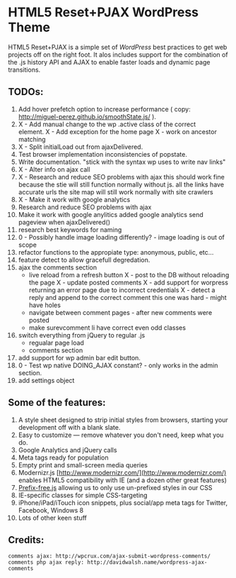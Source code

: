 #  HTML5 Reset+PJAX WordPress Theme

HTML5 Reset+PJAX is a simple set of *WordPress* best practices to get web projects off on the right foot. It alos includes support for the combination of the .js history API and AJAX to enable faster loads and dynamic page transitions.

## TODOs:
1. Add hover prefetch option to increase performance ( copy: http://miguel-perez.github.io/smoothState.js/ ).
2. X - Add manual change to the wp .active class of the correct <nav> element.
	X - Add exception for the home page
	X - work on ancestor matching
3. X - Split initialLoad out from ajaxDelivered.
4. Test browser implementation inconsistencies of popstate.
6. Write documentation. "stick with the syntax wp uses to write nav links"
7. X - Alter <head> info on ajax call
8. X - Research and reduce SEO problems with ajax
	this should work fine because the stie will still function normally without js. 
	all the links have accurate urls
	the site map will still work normally with site crawlers 
9. X - Make it work with google analytics
8. Research and reduce SEO problems with ajax
9. Make it work with google anylitics
	added google analytics send pageview when ajaxDelivered()
10. research best keywords for naming
11. 0 - Possibly handle image loading differently? - image loading is out of scope
12. refactor functions to the appropiate type: anonymous, public, etc...
13. feature detect to allow gracefull degredation.
15. ajax the comments section
	- live reload from a refresh button
	X - post to the DB without reloading the page
	X - update posted comments
	X - add support for worpress returning an error page due to incorrect credentials
	X - detect a reply and append to the correct comment
		this one was hard - might have holes
	- navigate between comment pages - after new comments were posted
	- make surevcomment li have correct even odd classes
16. switch everything from jQuery to regular .js
	- regualar page load
	- comments section
17. add support for wp admin bar edit button.
18. 0 - Test wp native DOING_AJAX constant? - only works in the admin section.
19. add settings object


## Some of the features:

1. A style sheet designed to strip initial styles from browsers, starting your development off with a blank slate.
2. Easy to customize — remove whatever you don't need, keep what you do.
3. Google Analytics and jQuery calls
4. Meta tags ready for population
5. Empty print and small-screen media queries
6. Modernizr.js [http://www.modernizr.com/](http://www.modernizr.com/) enables HTML5 compatibility with IE (and a dozen other great features)
7. [Prefix-free.js](http://leaverou.github.io/prefixfree/) allowing us to only use un-prefixed styles in our CSS
8. IE-specific classes for simple CSS-targeting
9. iPhone/iPad/iTouch icon snippets, plus social/app meta tags for Twitter, Facebook, Windows 8
10. Lots of other keen stuff

## Credits:
	comments ajax: http://wpcrux.com/ajax-submit-wordpress-comments/
	comments php ajax reply: http://davidwalsh.name/wordpress-ajax-comments

